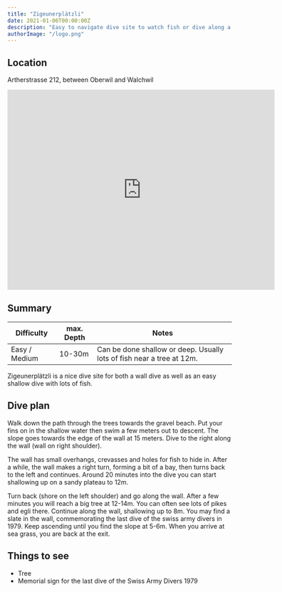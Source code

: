 ```yaml
---
title: "Zigeunerplätzli"
date: 2021-01-06T00:00:00Z
description: "Easy to navigate dive site to watch fish or dive along a wall, perfect for night dives."
authorImage: "/logo.png"
---
```


## Location

Artherstrasse 212, between Oberwil and Walchwil

<iframe src="https://www.google.com/maps/embed?pb=!1m18!1m12!1m3!1d339.3821535744307!2d8.497641480432575!3d47.11754991304018!2m3!1f0!2f0!3f0!3m2!1i1024!2i768!4f13.1!3m3!1m2!1s0x0%3A0xa5dec5984f8b31d6!2sTauchplatz%20Zigeunerpl%C3%A4tzli!5e0!3m2!1sen!2sch!4v1609967110606!5m2!1sen!2sch" width="600" height="450" frameborder="0" style="border:0;" allowfullscreen="" aria-hidden="false" tabindex="0"></iframe>

## Summary

Difficulty     | max. Depth | Notes
 --------------|------------|---------------------------------------------------------------------
 Easy / Medium | 10-30m     | Can be done shallow or deep. Usually lots of fish near a tree at 12m.

Zigeunerplätzli is a nice dive site for both a wall dive as well as an easy shallow dive with lots of fish.

## Dive plan

Walk down the path through the trees towards the gravel beach.
Put your fins on in the shallow water then swim a few meters out to descent. The slope goes towards the edge of the wall at 15 meters.
Dive to the right along the wall (wall on right shoulder).

The wall has small overhangs, crevasses and holes for fish to hide in. After a while, the wall makes a right turn, forming a bit of a bay, then turns back to the left and continues. Around 20 minutes into the dive you can start shallowing up on a sandy plateau to 12m.

Turn back (shore on the left shoulder) and go along the wall. After a few minutes you will reach a big tree at 12-14m. You can often see lots of pikes and egli there. Continue along the wall, shallowing up to 8m. You may find a slate in the wall, commemorating the last dive of the swiss army divers in 1979. Keep ascending until you find the slope at 5-6m. When you arrive at sea grass, you are back at the exit.

 ## Things to see
 
 - Tree
 - Memorial sign for the last dive of the Swiss Army Divers 1979
